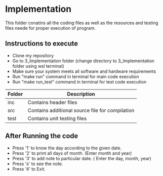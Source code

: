# Implementation

This folder conatins all the coding files as well as the resources and testing files neede for proper execution of program.

## Instructions to execute
* Clone my repository
* Go to 3_Implementation folder (change directory to 3_Implementation folder using wsl terminal)
* Make sure your system meets all software and hardware requirements
* Run "make run" command in terminal for main code execution
* Run "make run_test" command in terminal for test code execution

| Folder | Description |
| --- | --- | 
| inc | Contains header files | 
| src | Contains additional source file for compilation | 
| test | Contains unit testing files |

## After Running the code 
* Press '1' to know the day according to the given date.
* Press '2' to print all days of month. (Enter month and year)
* Press '3' to add note to particular date. ( Enter the day, month, year)
* Press 's' to see the note.
* Press '4' to Exit.
